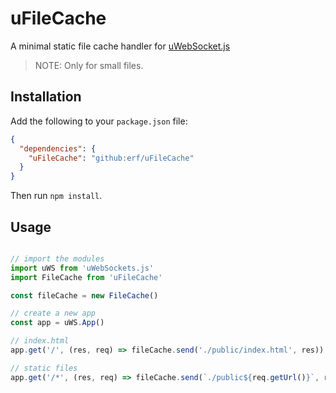 # uFileCache

A minimal static file cache handler for [uWebSocket.js](https://github.com/uNetworking/uWebSockets.js)

> NOTE: Only for small files.

## Installation

Add the following to your `package.json` file:

```json
{
  "dependencies": {
	"uFileCache": "github:erf/uFileCache"
  }
}
```

Then run `npm install`.

## Usage

```javascript

// import the modules 
import uWS from 'uWebSockets.js'
import FileCache from 'uFileCache'

const fileCache = new FileCache()

// create a new app
const app = uWS.App()

// index.html
app.get('/', (res, req) => fileCache.send('./public/index.html', res))

// static files
app.get('/*', (res, req) => fileCache.send(`./public${req.getUrl()}`, res))
```
